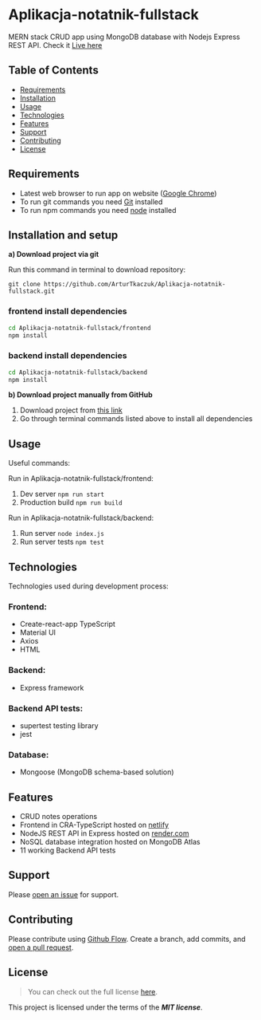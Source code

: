 # Aplikacja-notatnik-fullstack

MERN stack CRUD app using MongoDB database with Nodejs Express REST API. Check it [Live here](https://aplikacja-notatnik-fullstack.netlify.app/)

## Table of Contents

- [Requirements](#requirements)
- [Installation](#installation)
- [Usage](#usage)
- [Technologies](#technologies)
- [Features](#features)
- [Support](#support)
- [Contributing](#contributing)
- [License](#license)

## Requirements

- Latest web browser to run app on website ([Google Chrome](https://www.google.com/intl/en_en/chrome/))
- To run git commands you need [Git](https://git-scm.com/downloads) installed
- To run npm commands you need [node](https://nodejs.org/en/download/) installed

## Installation and setup

**a) Download project via git**

Run this command in terminal to download repository:

`git clone https://github.com/ArturTkaczuk/Aplikacja-notatnik-fullstack.git`

### frontend install dependencies
```sh
cd Aplikacja-notatnik-fullstack/frontend
npm install
```

### backend install dependencies
```sh
cd Aplikacja-notatnik-fullstack/backend
npm install
```

**b) Download project manually from GitHub**

1. Download project from [this link](https://github.com/ArturTkaczuk/Aplikacja-notatnik-fullstack/archive/refs/heads/master.zip)
2. Go through terminal commands listed above to install all dependencies

## Usage

Useful commands:

Run in Aplikacja-notatnik-fullstack/frontend:
1. Dev server `npm run start`
2. Production build `npm run build`

Run in Aplikacja-notatnik-fullstack/backend:
1. Run server `node index.js`
2. Run server tests `npm test`

## Technologies

Technologies used during development process:

### Frontend:
- Create-react-app TypeScript
- Material UI
- Axios
- HTML

### Backend:
- Express framework

### Backend API tests:
- supertest testing library
- jest

### Database:
- Mongoose (MongoDB schema-based solution)

## Features

- CRUD notes operations
- Frontend in CRA-TypeScript hosted on [netlify](https://aplikacja-notatnik-fullstack.netlify.app/)
- NodeJS REST API in Express hosted on [render.com](https://render.com/)
- NoSQL database integration hosted on MongoDB Atlas
- 11 working Backend API tests

## Support

Please [open an issue](https://github.com/ArturTkaczuk/Aplikacja-notatnik-fullstack/issues) for support.

## Contributing

Please contribute using [Github Flow](https://guides.github.com/introduction/flow/). Create a branch, add commits, and [open a pull request](https://github.com/ArturTkaczuk/Aplikacja-notatnik-fullstack/compare).

## License
>You can check out the full license [here](https://github.com/ArturTkaczuk/Aplikacja-notatnik-fullstack/blob/master/LICENSE).

This project is licensed under the terms of the ***MIT license***.
